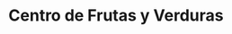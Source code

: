 ---
title: "Centro de Frutas y Verduras"
url: /guadalupe/centro-de-frutas-y-verduras/
shop: Gemüse & Obst
---